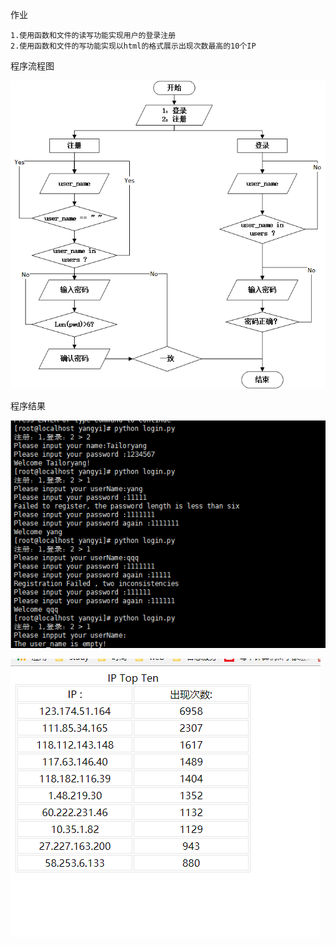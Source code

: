 作业
```
1.使用函数和文件的读写功能实现用户的登录注册
2.使用函数和文件的写功能实现以html的格式展示出现次数最高的10个IP
```

程序流程图

![image](https://github.com/tailorYang/Demo/raw/master/Images/login2.png)

程序结果

![image](https://github.com/tailorYang/Demo/raw/master/Images/login.png)

![image](https://github.com/tailorYang/Demo/raw/master/Images/index.png)

